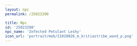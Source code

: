 ```yaml
---
layout: npc
permalink: /25023200

title: Npc
id: '25023200'
npc_name: 'Infected Petulant Leshy'
icon_url: 'portrait/mob/21010026_m_kritiastribe_wand_p.png'
---
```

